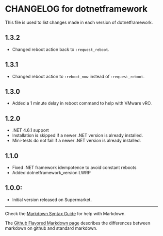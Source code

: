# CHANGELOG for dotnetframework

This file is used to list changes made in each version of dotnetframework.

## 1.3.2
- Changed reboot action back to `:request_reboot`.

## 1.3.1
- Changed reboot action to `:reboot_now` instead of `:request_reboot`.

## 1.3.0
- Added a 1 minute delay in reboot command to help with VMware vRO.

## 1.2.0
- .NET 4.6.1 support
- Installation is skipped if a newer .NET version is already installed.
- Mini-tests do not fail if a newer .NET version is already installed.

## 1.1.0
- Fixed .NET framework idempotence to avoid constant reboots
- Added dotnetframework_version LWRP

## 1.0.0:
- Initial version released on Supermarket.

- - -
Check the [Markdown Syntax Guide](http://daringfireball.net/projects/markdown/syntax) for help with Markdown.

The [Github Flavored Markdown page](http://github.github.com/github-flavored-markdown/) describes the differences between markdown on github and standard markdown.
